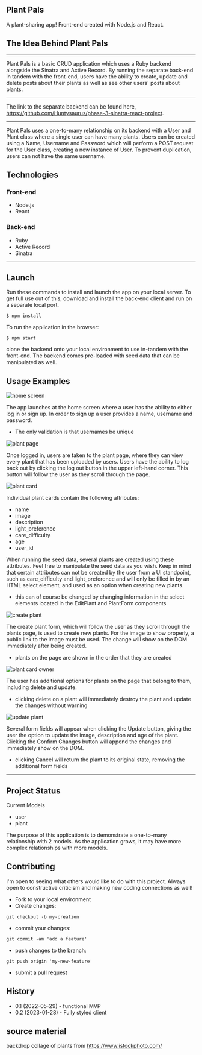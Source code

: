 ## Plant Pals

A plant-sharing app! Front-end created with Node.js and React.

## The Idea Behind Plant Pals
---

Plant Pals is a basic CRUD application which uses a Ruby backend alongside the Sinatra and Active Record. By running the separate back-end in tandem with the front-end, users have the ability to create, update and delete posts about their plants as well as see other users' posts about plants. 
___
The link to the separate backend can be found here, https://github.com/Huntysaurus/phase-3-sinatra-react-project.
___

Plant Pals uses a one-to-many relationship on its backend with a User and Plant class where a single user can have many plants. Users can be created using a Name, Username and Password which will perform a POST request for the User class, creating a new instance of User. To prevent duplication, users can not have the same username.

## Technologies
### Front-end
* Node.js
* React

### Back-end
* Ruby
* Active Record
* Sinatra
---
## Launch
Run these commands to install and launch the app on your local server. To get full use out of this, download and install the back-end client and run on a separate local port.

```
$ npm install
```
To run the application in the browser:
```
$ npm start
```
clone the backend onto your local environment to use in-tandem with the front-end. The backend comes pre-loaded with seed data that can be manipulated as well.

## Usage Examples

![home screen](https://github.com/Huntysaurus/stratify-app/blob/main/images/plant%20pals%20home.png)

The app launches at the home screen where a user has the ability to either log in or sign up. In order to sign up a user provides a name, username and password.
* The only validation is that usernames be unique

![plant page](https://github.com/Huntysaurus/stratify-app/blob/main/images/plant%20page.png)

Once logged in, users are taken to the plant page, where they can view every plant that has been uploaded by users. Users have the ability to log back out by clicking the log out button in the upper left-hand corner. This button will follow the user as they scroll through the page.

![plant card](https://github.com/Huntysaurus/stratify-app/blob/main/images/plant%20card.png)

Individual plant cards contain the following attributes:
* name
* image
* description
* light_preference
* care_difficulty
* age
* user_id

When running the seed data, several plants are created using these attributes. Feel free to manipulate the seed data as you wish. Keep in mind that certain attributes can not be created by the user from a UI standpoint, such as care_difficulty and light_preference and will only be filled in by an HTML select element, and used as an option when creating new plants.
* this can of course be changed by changing information in the select elements located in the EditPlant and PlantForm components

![create plant](https://github.com/Huntysaurus/stratify-app/blob/main/images/create%20plant.png)

The create plant form, which will follow the user as they scroll through the plants page, is used to create new plants. For the image to show properly, a public link to the image must be used. The change will show on the DOM immediately after being created.
* plants on the page are shown in the order that they are created

![plant card owner](https://github.com/Huntysaurus/stratify-app/blob/main/images/plant%20card%20owner.png)

The user has additional options for plants on the page that belong to them, including delete and update. 
* clicking delete on a plant will immediately destroy the plant and update the changes without warning

![update plant](https://github.com/Huntysaurus/stratify-app/blob/main/images/plant%20card%20update.png)

Several form fields will appear when clicking the Update button, giving the user the option to update the image, description and age of the plant. Clicking the Confirm Changes button will append the changes and immediately show on the DOM.
* clicking Cancel will return the plant to its original state, removing the additional form fields

---
## Project Status

Current Models

* user
* plant

The purpose of this application is to demonstrate a one-to-many relationship with 2 models. As the application grows, it may have more complex relationships with more models.

## Contributing

I'm open to seeing what others would like to do with this project. Always open to constructive criticism and making new coding connections as well!

* Fork to your local environment
* Create changes:
```
git checkout -b my-creation
```
* commit your changes:
```
git commit -am 'add a feature'
```
* push changes to the branch:
```
git push origin 'my-new-feature'
```
* submit a pull request

## History
* 0.1 (2022-05-29) - functional MVP
* 0.2 (2023-01-28) - Fully styled client  

## source material

backdrop collage of plants from https://www.istockphoto.com/
